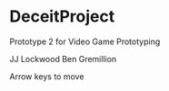 # DeceitProject
 Prototype 2 for Video Game Prototyping

JJ Lockwood
Ben Gremillion

Arrow keys to move